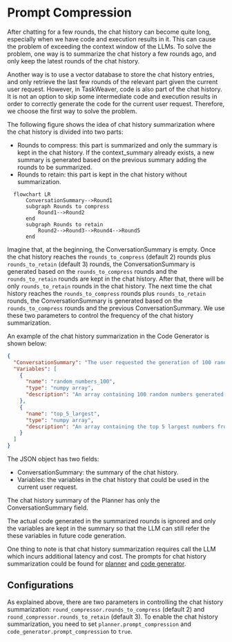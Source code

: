 # Prompt Compression

After chatting for a few rounds, the chat history can become quite long, especially when we have code and execution results in it.
This can cause the problem of exceeding the context window of the LLMs. 
To solve the problem, one way is to summarize the chat history a few rounds ago, 
and only keep the latest rounds of the chat history.

Another way is to use a vector database to store the chat history entries, and only retrieve the last few rounds of the relevant
part given the current user request. However, in TaskWeaver, code is also part of the chat history.
It is not an option to skip some intermediate code and execution results in order to correctly
generate the code for the current user request. Therefore, we choose the first way to solve the problem.

The following figure shows the idea of chat history summarization where the chat history is divided into two parts:
- Rounds to compress: this part is summarized and only the summary is kept in the chat history. If the context_summary 
    already exists, a new summary is generated based on the previous summary adding the rounds to be summarized.
- Rounds to retain: this part is kept in the chat history without summarization.

```mermaid
  flowchart LR
      ConversationSummary-->Round1
      subgraph Rounds to compress 
          Round1-->Round2
      end
      subgraph Rounds to retain
          Round2-->Round3-->Round4-->Round5    
      end
```
Imagine that, at the beginning, the ConversationSummary is empty.
Once the chat history reaches the `rounds_to_compress` (default 2) rounds plus `rounds_to_retain` (default 3) rounds,
the ConversationSummary is generated based on the `rounds_to_compress` rounds and the `rounds_to_retain` rounds are kept in the chat history.
After that, there will be only `rounds_to_retain` rounds in the chat history.
The next time the chat history reaches the `rounds_to_compress` rounds plus `rounds_to_retain` rounds,
the ConversationSummary is generated based on the `rounds_to_compress` rounds and the previous ConversationSummary.
We use these two parameters to control the frequency of the chat history summarization.

An example of the chat history summarization in the Code Generator is shown below:

```json
{
  "ConversationSummary": "The user requested the generation of 100 random numbers, which was successfully executed. Then, the user asked to show the top 5 largest numbers from the generated random numbers. The assistant provided a code snippet to sort the generated random numbers in descending order and select the top 5 largest numbers, which was also successfully executed. After that, the user requested to plot the distribution of the 100 numbers, which was successfully executed. The user then asked to count the frequency of numbers in each bin of the histogram and identify the bin with the most numbers for the 0.1 bin width, which was also successfully executed.",
  "Variables": [
    {
      "name": "random_numbers_100",
      "type": "numpy array",
      "description": "An array containing 100 random numbers generated using np.random.rand()"
    },
    {
      "name": "top_5_largest",
      "type": "numpy array",
      "description": "An array containing the top 5 largest numbers from the generated random numbers"
    }
  ]
}
```
The JSON object has two fields:
- ConversationSummary: the summary of the chat history.
- Variables: the variables in the chat history that could be used in the current user request.

The chat history summary of the Planner has only the ConversationSummary field. 

The actual code generated in the summarized rounds is ignored and only the variables are kept in the summary
so that the LLM can still refer the these variables in future code generation.

One thing to note is that chat history summarization requires call the LLM which incurs additional latency and cost.
The prompts for chat history summarization could be found for [planner](../taskweaver/planner/compression_prompt.yaml)
and [code generator](../taskweaver/code_interpreter/code_generator/compression_prompt.yaml).

## Configurations
As explained above, there are two parameters in controlling the chat history summarization: 
`round_compressor.rounds_to_compress` (default 2) and `round_compressor.rounds_to_retain` (default 3).
To enable the chat history summarization, you need to set `planner.prompt_compression` 
and `code_generator.prompt_compression` to `true`.




